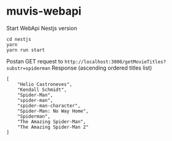 # muvis-webapi

Start WebApi Nestjs version
```
cd nestjs
yarn
yarn run start
```

Postan GET request to `http://localhost:3000/getMovieTitles?substr=spiderman`
Response (ascending ordered titles list)
```
[
    "Helio Castroneves",
    "Kendall Schmidt",
    "Spider-Man",
    "spider-man",
    "spider-man-character",
    "Spider-Man: No Way Home",
    "Spiderman",
    "The Amazing Spider-Man",
    "The Amazing Spider-Man 2"
]
```
